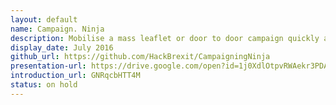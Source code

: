 ```yaml
---
layout: default
name: Campaign. Ninja
description: Mobilise a mass leaflet or door to door campaign quickly and easily
display_date: July 2016
github_url: https://github.com/HackBrexit/CampaigningNinja
presentation-url: https://drive.google.com/open?id=1j0XdlOtpvRWAekr3PDATntDzMaonIs39VzxitAPlqmE
introduction_url: GNRqcbHTT4M
status: on hold
---
```

